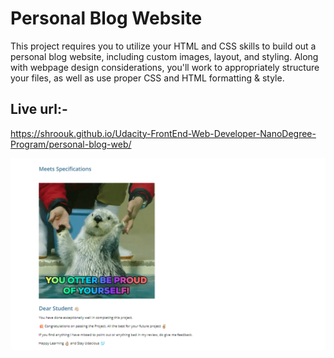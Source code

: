 # Personal Blog Website

This project requires you to utilize your HTML and CSS skills to build out a personal blog website, including custom images, layout, and styling.
Along with webpage design considerations, you'll work to appropriately structure your files, as well as use proper CSS and HTML formatting & style.

## Live url:-
https://shroouk.github.io/Udacity-FrontEnd-Web-Developer-NanoDegree-Program/personal-blog-web/

![completed](imgs/done.PNG)
